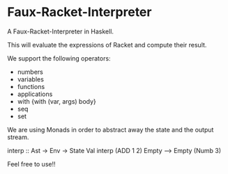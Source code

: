# Faux-Racket-Interpreter
A Faux-Racket-Interpreter in Haskell.

This will evaluate the expressions of Racket and compute their result. 

We support the following operators:

- numbers
- variables
- functions
- applications
- with {with (var, args) body}
- seq
- set

We are using Monads in order to abstract away the state and the output stream. 

interp :: Ast -> Env -> State Val
interp (ADD 1 2) Empty --> Empty (Numb 3)

Feel free to use!!
